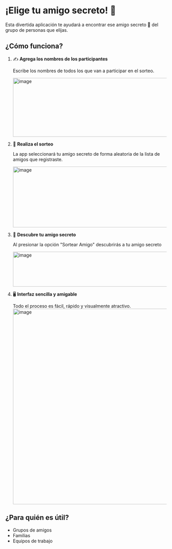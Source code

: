# ¡Elige tu amigo secreto! 🎁

Esta divertida aplicación te ayudará a encontrar ese amigo secreto 🤫 del grupo de personas que elijas.

## ¿Cómo funciona?

1. ✍️ **Agrega los nombres de los participantes**
   
   Escribe los nombres de todos los que van a participar en el sorteo.
   
   <img width="775" height="184" alt="image" src="https://github.com/user-attachments/assets/b4f78047-0fd3-4ecf-aff8-c1d6b8a6d843" />

3. 🔄 **Realiza el sorteo**
   
   La app seleccionará tu amigo secreto de forma aleatoria de la lista de amigos que registraste.

   <img width="548" height="190" alt="image" src="https://github.com/user-attachments/assets/c6e9f53f-9b86-49b1-b463-82f67eede6ed" />

5. 👀 **Descubre tu amigo secreto**
   
   Al presionar la opción "Sortear Amigo" descubrirás a tu amigo secreto
   
   <img width="541" height="109" alt="image" src="https://github.com/user-attachments/assets/86f10a5e-c854-4b07-92fe-d3763114b4b8" />


7. 🖥️ **Interfaz sencilla y amigable**
   
   Todo el proceso es fácil, rápido y visualmente atractivo.
   <img width="1323" height="611" alt="image" src="https://github.com/user-attachments/assets/4f73be43-4e4b-4113-bb7e-483f2d6d3378" />


## ¿Para quién es útil?

- Grupos de amigos
- Familias
- Equipos de trabajo


